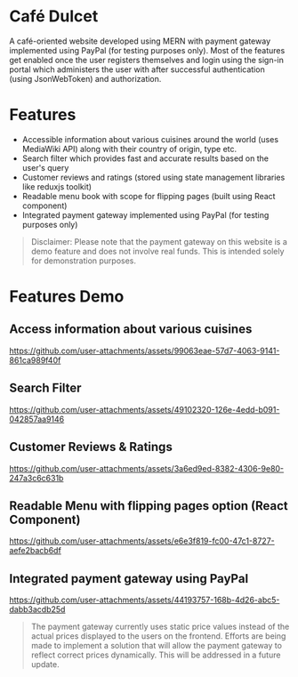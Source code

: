 # Café Dulcet

A café-oriented website developed using MERN with payment gateway implemented using PayPal (for testing purposes only). Most of the features get enabled once the user registers themselves and login using the sign-in portal which administers the user with after successful authentication (using JsonWebToken) and authorization.

# Features
- Accessible information about various cuisines around the world (uses MediaWiki API) along with their country of origin, type etc.
- Search filter which provides fast and accurate results based on the user's query 
- Customer reviews and ratings (stored using state management libraries like reduxjs toolkit)
- Readable menu book with scope for flipping pages (built using React component)
- Integrated payment gateway implemented using PayPal (for testing purposes only)

> Disclaimer: Please note that the payment gateway on this website is a demo feature and does not involve real funds. This is intended solely for demonstration purposes.

# Features Demo

## Access information about various cuisines

https://github.com/user-attachments/assets/99063eae-57d7-4063-9141-861ca989f40f

## Search Filter

https://github.com/user-attachments/assets/49102320-126e-4edd-b091-042857aa9146

## Customer Reviews & Ratings

https://github.com/user-attachments/assets/3a6ed9ed-8382-4306-9e80-247a3c6c631b

## Readable Menu with flipping pages option (React Component)

https://github.com/user-attachments/assets/e6e3f819-fc00-47c1-8727-aefe2bacb6df

## Integrated payment gateway using PayPal

https://github.com/user-attachments/assets/44193757-168b-4d26-abc5-dabb3acdb25d

> The payment gateway currently uses static price values instead of the actual prices displayed to the users on the frontend. Efforts are being made to implement a solution that will allow the payment gateway to reflect correct prices dynamically. This will be addressed in a future update.